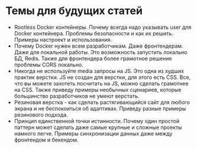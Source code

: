 # Темы для будущих статей

- Rootless Docker контейнеры. Почему всегда надо указывать user для Docker контейнера.
  Проблемы безопасности и как их решить. Примеры настроект и использования.
- Почему Docker нужен всем разработчикам. Даже фронтендерам. Даже для локальной работы.
  Это возможность запустить локально БД, Redis. Также для фронтендера более грамотное
  решение проблемы CORS локально.
- Никогда не используйте media запросы на JS. Это одна из худших практик верстки.
  JS не создан для верстки, для этого есть CSS. Все, что вы можете захотеть посчитать на JS,
  можно сделать грамотнее на CSS. Также приведу примеры необычных сценариев, которые
  большинство разработчиков не умеют верстать.
- Резиновая верстка - как сделать растягивающийся сайт для любого экрана и не беспокоиться
  об адаптивах. Приведу разные примеры резинового подхода.
- Принцип единственной точки истинности. Почему один простой паттерн может сделать
  даже самые крупные и сложные проекты намного легче. Примеры синхронизации данных
  даже между фронтендом и бекендом.
